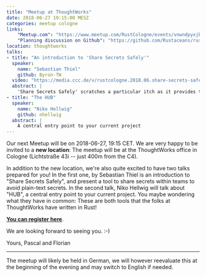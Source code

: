 ```yaml
---
title: "Meetup at ThoughtWorks"
date: 2018-06-27 19:15:00 MESZ
categories: meetup cologne
links:
    "Meetup.com": "https://www.meetup.com/RustCologne/events/vnwndpyxjbjb/"
    "Planning discussion on Github": "https://github.com/Rustaceans/rust-cologne/issues/54"
location: thoughtworks
talks:
- title: "An introduction to 'Share Secrets Safely'"
  speaker:
    name: "Sebastian Thiel"
    github: Byron-TW
  video: "https://media.ccc.de/v/rustcologne.2018.06.share-secrets-safely"
  abstract: |
    'Share Secrets Safely' scratches a particular itch as it provides the tooling required to use GPG in teams with great user experience, while providing all tooling necessary to introduce said shared secrets into their final destination without them ever touching disk. I will particularly highlight the way the project is structured, and tested, showing that 'journey' level testing is now affordable thanks to Rust.
- title: "The HUB"
  speaker:
    name: "Niko Hellwig"
    github: nhellwig
  abstract: |
    A central entry point to your current project
---
```

Our next Meetup will be on 2018-06-27, 19:15 CET. We are very happy to be
invited to a **new location**: The meetup will be at the ThoughtWorks office in Cologne
(Lichtstraße 43i -- just 400m from the C4).

In addition to the new location, we're also quite excited to have two talks
prepared for you! In the first one, by Sebastian Thiel is an introduction to "Share
Secrets Safely", and present a tool to share secrets within teams to avoid
plain-text secrets. In the second talk, Niko Hellwig will talk about "HUB", a
central entry point to your current project. You maybe wondering what they have
in common: These are both tools that the folks at ThoughtWorks have written in Rust!

**[You can register here](https://www.meetup.com/RustCologne/events/vnwndpyxjbjb/)**.

We are looking forward to seeing you. :-)

Yours,
Pascal and Florian

- - -

The meetup will likely be held in German, we will however reevaluate this at the
beginning of the evening and may switch to English if needed.
